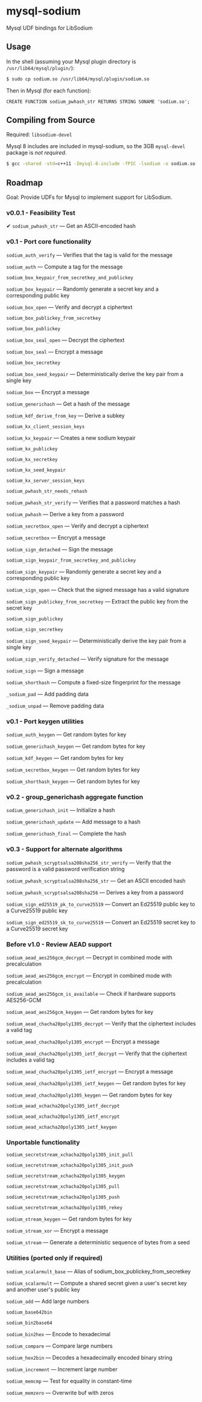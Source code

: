 # mysql-sodium
Mysql UDF bindings for LibSodium

## Usage

In the shell (assuming your Mysql plugin directory is ``/usr/lib64/mysql/plugin/``):

```bash
$ sudo cp sodium.so /usr/lib64/mysql/plugin/sodium.so
```

Then in Mysql (for each function):

```mysql
CREATE FUNCTION sodium_pwhash_str RETURNS STRING SONAME 'sodium.so';
```

## Compiling from Source

Required: ``libsodium-devel``

Mysql 8 includes are included in mysql-sodium, so the 3GB ``mysql-devel`` package is *not required*.

```bash
$ gcc -shared -std=c++11 -Imysql-8-include -fPIC -lsodium -o sodium.so sodium.cc
```

## Roadmap
Goal: Provide UDFs for Mysql to implement support for LibSodium.

### v0.0.1 - Feasibility Test

✔︎ ``sodium_pwhash_str`` — Get an ASCII-encoded hash


### v0.1 - Port core functionality

``sodium_auth_verify`` — Verifies that the tag is valid for the message

``sodium_auth`` — Compute a tag for the message

``sodium_box_keypair_from_secretkey_and_publickey``

``sodium_box_keypair`` — Randomly generate a secret key and a corresponding public key

``sodium_box_open`` — Verify and decrypt a ciphertext

``sodium_box_publickey_from_secretkey``

``sodium_box_publickey``

``sodium_box_seal_open`` — Decrypt the ciphertext

``sodium_box_seal`` — Encrypt a message

``sodium_box_secretkey``

``sodium_box_seed_keypair`` — Deterministically derive the key pair from a single key

``sodium_box`` — Encrypt a message

``sodium_generichash`` — Get a hash of the message

``sodium_kdf_derive_from_key`` — Derive a subkey

``sodium_kx_client_session_keys``

``sodium_kx_keypair`` — Creates a new sodium keypair

``sodium_kx_publickey``

``sodium_kx_secretkey``

``sodium_kx_seed_keypair``

``sodium_kx_server_session_keys``

``sodium_pwhash_str_needs_rehash``

``sodium_pwhash_str_verify`` — Verifies that a password matches a hash

``sodium_pwhash`` — Derive a key from a password

``sodium_secretbox_open`` — Verify and decrypt a ciphertext

``sodium_secretbox`` — Encrypt a message

``sodium_sign_detached`` — Sign the message

``sodium_sign_keypair_from_secretkey_and_publickey``

``sodium_sign_keypair`` — Randomly generate a secret key and a corresponding public key

``sodium_sign_open`` — Check that the signed message has a valid signature

``sodium_sign_publickey_from_secretkey`` — Extract the public key from the secret key

``sodium_sign_publickey``

``sodium_sign_secretkey``

``sodium_sign_seed_keypair`` — Deterministically derive the key pair from a single key

``sodium_sign_verify_detached`` — Verify signature for the message

``sodium_sign`` — Sign a message

``sodium_shorthash`` — Compute a fixed-size fingerprint for the message

``_sodium_pad`` — Add padding data

``_sodium_unpad`` — Remove padding data



### v0.1 - Port keygen utilities

``sodium_auth_keygen`` — Get random bytes for key

``sodium_generichash_keygen`` — Get random bytes for key

``sodium_kdf_keygen`` — Get random bytes for key

``sodium_secretbox_keygen`` — Get random bytes for key

``sodium_shorthash_keygen`` — Get random bytes for key



### v0.2 - group_generichash aggregate function

``sodium_generichash_init`` — Initialize a hash

``sodium_generichash_update`` — Add message to a hash

``sodium_generichash_final`` — Complete the hash



### v0.3 - Support for alternate algorithms

``sodium_pwhash_scryptsalsa208sha256_str_verify`` — Verify that the password is a valid password verification string

``sodium_pwhash_scryptsalsa208sha256_str`` — Get an ASCII encoded hash

``sodium_pwhash_scryptsalsa208sha256`` — Derives a key from a password

``sodium_sign_ed25519_pk_to_curve25519`` — Convert an Ed25519 public key to a Curve25519 public key

``sodium_sign_ed25519_sk_to_curve25519`` — Convert an Ed25519 secret key to a Curve25519 secret key


### Before v1.0 - Review AEAD support

``sodium_aead_aes256gcm_decrypt`` — Decrypt in combined mode with precalculation

``sodium_aead_aes256gcm_encrypt`` — Encrypt in combined mode with precalculation

``sodium_aead_aes256gcm_is_available`` — Check if hardware supports AES256-GCM

``sodium_aead_aes256gcm_keygen`` — Get random bytes for key

``sodium_aead_chacha20poly1305_decrypt`` — Verify that the ciphertext includes a valid tag

``sodium_aead_chacha20poly1305_encrypt`` — Encrypt a message

``sodium_aead_chacha20poly1305_ietf_decrypt`` — Verify that the ciphertext includes a valid tag

``sodium_aead_chacha20poly1305_ietf_encrypt`` — Encrypt a message

``sodium_aead_chacha20poly1305_ietf_keygen`` — Get random bytes for key

``sodium_aead_chacha20poly1305_keygen`` — Get random bytes for key

``sodium_aead_xchacha20poly1305_ietf_decrypt``

``sodium_aead_xchacha20poly1305_ietf_encrypt``

``sodium_aead_xchacha20poly1305_ietf_keygen``


### Unportable functionality

``sodium_secretstream_xchacha20poly1305_init_pull``

``sodium_secretstream_xchacha20poly1305_init_push``

``sodium_secretstream_xchacha20poly1305_keygen``

``sodium_secretstream_xchacha20poly1305_pull``

``sodium_secretstream_xchacha20poly1305_push``

``sodium_secretstream_xchacha20poly1305_rekey``

``sodium_stream_keygen`` — Get random bytes for key

``sodium_stream_xor`` — Encrypt a message

``sodium_stream`` — Generate a deterministic sequence of bytes from a seed


### Utilities (ported only if required)

``sodium_scalarmult_base`` — Alias of sodium_box_publickey_from_secretkey

``sodium_scalarmult`` — Compute a shared secret given a user's secret key and another user's public key

``sodium_add`` — Add large numbers

``sodium_base642bin``

``sodium_bin2base64``

``sodium_bin2hex`` — Encode to hexadecimal

``sodium_compare`` — Compare large numbers

``sodium_hex2bin`` — Decodes a hexadecimally encoded binary string

``sodium_increment`` — Increment large number

``sodium_memcmp`` — Test for equality in constant-time

``sodium_memzero`` — Overwrite buf with zeros
